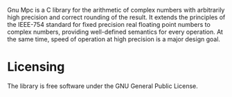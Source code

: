 Gnu Mpc is a C library for the arithmetic of complex numbers with arbitrarily high precision and correct rounding of the result.
It extends the principles of the IEEE-754 standard for fixed precision real floating point numbers to complex numbers,
providing well-defined semantics for every operation. At the same time, speed of operation at high precision is a major design goal.

# Licensing
The library is free software under the GNU General Public License.

